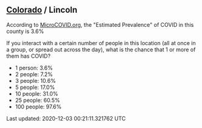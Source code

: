
## [Colorado](/united-states/colorado) / Lincoln

According to [MicroCOVID.org](http://microcovid.org),
the "Estimated Prevalence" of COVID in this county is 3.6%

If you interact with a certain number of people in this location
(all at once in a group, or spread out across the day), what is the chance that
1 or more of them has COVID?

- 1 person: 3.6%
- 2 people: 7.2%
- 3 people: 10.6%
- 5 people: 17.0%
- 10 people: 31.0%
- 25 people: 60.5%
- 100 people: 97.6%

Last updated: 2020-12-03 00:21:11.321762 UTC
